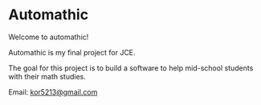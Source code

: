 # Automathic
Welcome to automathic!

Automathic is my final project for JCE.

The goal for this project is to build a software to help mid-school students with their math studies.


Email:
kor5213@gmail.com
